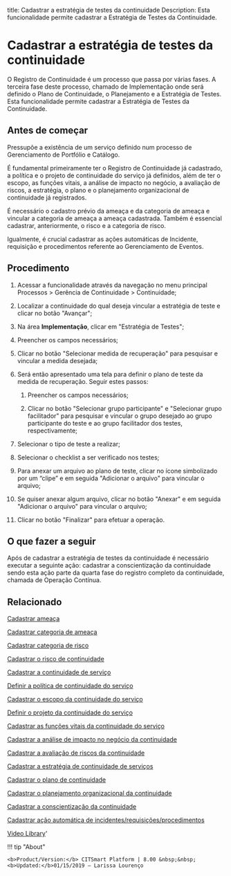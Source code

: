 title: Cadastrar a estratégia de testes da continuidade
Description: Esta funcionalidade permite cadastrar a Estratégia de Testes da Continuidade. 
# Cadastrar a estratégia de testes da continuidade

O Registro de Continuidade é um processo que passa por várias fases. A terceira fase deste processo, chamado de Implementação onde será definido o Plano de Continuidade, o Planejamento e a Estratégia de Testes. Esta funcionalidade permite cadastrar a Estratégia de Testes da Continuidade.

Antes de começar
--------------------

Pressupõe a existência de um serviço definido num processo de Gerenciamento de
Portfólio e Catálogo.

É fundamental primeiramente ter o Registro de Continuidade já cadastrado, a
política e o projeto de continuidade do serviço já definidos, além de ter o
escopo, as funções vitais, a análise de impacto no negócio, a avaliação de
riscos, a estratégia, o plano e o planejamento organizacional de continuidade já
registrados.

É necessário o cadastro prévio da ameaça e da categoria de ameaça e vincular a
categoria de ameaça a ameaça cadastrada. Também é essencial cadastrar,
anteriormente, o risco e a categoria de risco.

Igualmente, é crucial cadastrar as ações automáticas de Incidente, requisição e
procedimentos referente ao Gerenciamento de Eventos.

Procedimento
----------------

1.  Acessar a funcionalidade através da navegação no menu principal Processos \>
    Gerência de Continuidade \> Continuidade;

2.  Localizar a continuidade do qual deseja vincular a estratégia de teste e
    clicar no botão "Avançar";

3.  Na área **Implementação**, clicar em "Estratégia de Testes";

4.  Preencher os campos necessários;

5.  Clicar no botão "Selecionar medida de recuperação" para pesquisar e vincular
    a medida desejada;

6.  Será então apresentado uma tela para definir o plano de teste da medida de
    recuperação. Seguir estes passos:

    1.  Preencher os campos necessários;

    2.  Clicar no botão "Selecionar grupo participante" e "Selecionar grupo
        facilitador" para pesquisar e vincular o grupo desejado ao grupo
        participante do teste e ao grupo facilitador dos testes,
        respectivamente;

7.  Selecionar o tipo de teste a realizar;

8.  Selecionar o checklist a ser verificado nos testes;

9.  Para anexar um arquivo ao plano de teste, clicar no ícone simbolizado por um
    “clipe” e em seguida "Adicionar o arquivo" para vincular o arquivo;

10. Se quiser anexar algum arquivo, clicar no botão "Anexar" e em seguida
    "Adicionar o arquivo" para vincular o arquivo;

11. Clicar no botão "Finalizar" para efetuar a operação.

O que fazer a seguir
------------------------

Após de cadastrar a estratégia de testes da continuidade é necessário executar a
seguinte ação: cadastrar a conscientização da continuidade sendo esta ação parte
da quarta fase do registro completo da continuidade, chamada de Operação
Contínua.

Relacionado
----------------

[Cadastrar ameaça](/pt-br/citsmart-platform-8/processes/continuity/use/register-threat.html)

[Cadastrar categoria de ameaça](/pt-br/citsmart-platform-8/processes/continuity/use/threat-category.html)

[Cadastrar categoria de risco](/pt-br/citsmart-platform-8/processes/continuity/use/risk-category.html)

[Cadastrar o risco de continuidade](/pt-br/citsmart-platform-8/processes/continuity/use/register-continuity-risk.html)

[Cadastrar a continuidade de serviço](/pt-br/citsmart-platform-8/processes/continuity/use/register-service-continuity.html)

[Definir a política de continuidade do serviço](/pt-br/citsmart-platform-8/processes/continuity/use/continuity-policy.html)

[Cadastrar o escopo da continuidade do serviço](/pt-br/citsmart-platform-8/processes/continuity/use/service-continuity-scope.html)

[Definir o projeto da continuidade do serviço](/pt-br/citsmart-platform-8/processes/continuity/use/service-continuity-project.html)

[Cadastrar as funções vitais da continuidade do serviço](/pt-br/citsmart-platform-8/processes/continuity/use/continuity-vital-functions.html)

[Cadastrar a análise de impacto no negócio da continuidade](/pt-br/citsmart-platform-8/processes/continuity/use/impact-analysis-continuity-business.html)

[Cadastrar a avaliação de riscos da continuidade](/pt-br/citsmart-platform-8/processes/continuity/use/continuity-risk-evaluation.html)

[Cadastrar a estratégia de continuidade de serviços](/pt-br/citsmart-platform-8/processes/continuity/use/service-continuity-strategy.html)

[Cadastrar o plano de continuidade](/pt-br/citsmart-platform-8/processes/continuity/use/continuity-plan.html)

[Cadastrar o planejamento organizacional da continuidade](/pt-br/citsmart-platform-8/processes/continuity/use/continuity-organizational-planning.html)

[Cadastrar a conscientização da continuidade](/pt-br/citsmart-platform-8/processes/continuity/use/continuity-awareness.html)

[Cadastrar ação automática de incidentes/requisições/procedimentos](/pt-br/citsmart-platform-8/additional-features/automation-of-operation/configuration/register-automatic-actions-incident-request-procedure.html)

<i class='fa fa-youtube-play  fa-2x' style='color:#97ce17;vertical-align: middle;'> </i> [Video Library](https://www.youtube.com/playlist?list=PLB5qK2uzf2RPHLLyCQ9CqOeIt08azAa6k)'

!!! tip "About"

    <b>Product/Version:</b> CITSmart Platform | 8.00 &nbsp;&nbsp;
    <b>Updated:</b>01/15/2019 – Larissa Lourenço

